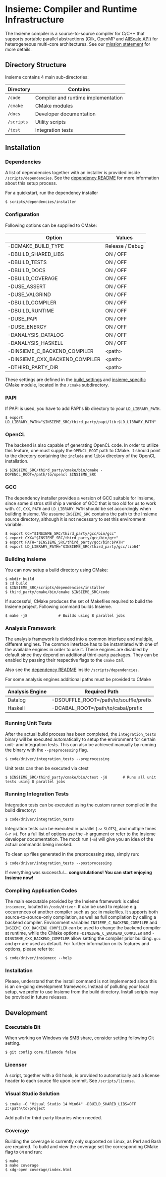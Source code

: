 # Insieme: Compiler and Runtime Infrastructure

The Insieme compiler is a source-to-source compiler for C/C++ that supports
portable parallel abstractions (Cilk, OpenMP and [AllScale API]) for
heterogeneous multi-core architectures. See our [mission statement] for more
details.

[AllScale API]: <http://www.allscale.eu/>
[mission statement]: <http://insieme-compiler.org/mission.html>

## Directory Structure

Insieme contains 4 main sub-directories:

| Directory  | Contains                            |
| ---------- | ----------------------------------- |
| `/code`    | Compiler and runtime implementation |
| `/cmake`   | CMake modules                       |
| `/docs`    | Developer documentation             |
| `/scripts` | Utility scripts                     |
| `/test`    | Integration tests                   |

## Installation

### Dependencies

A list of dependencies together with an installer is provided inside
`/scripts/dependencies`. See the [dependency README] for more information about
this setup process.

[dependency README]: <scripts/dependencies/README.md>

For a quickstart, run the dependency installer

    $ scripts/dependencies/installer

### Configuration

Following options can be supplied to CMake:

| Option                         | Values          |
| ------------------------------ | --------------- |
| -DCMAKE_BUILD_TYPE             | Release / Debug |
| -DBUILD_SHARED_LIBS            | ON / OFF        |
| -DBUILD_TESTS                  | ON / OFF        |
| -DBUILD_DOCS                   | ON / OFF        |
| -DBUILD_COVERAGE               | ON / OFF        |
| -DUSE_ASSERT                   | ON / OFF        |
| -DUSE_VALGRIND                 | ON / OFF        |
| -DBUILD_COMPILER               | ON / OFF        |
| -DBUILD_RUNTIME                | ON / OFF        |
| -DUSE_PAPI                     | ON / OFF        |
| -DUSE_ENERGY                   | ON / OFF        |
| -DANALYSIS_DATALOG             | ON / OFF        |
| -DANALYSIS_HASKELL             | ON / OFF        |
| -DINSIEME_C_BACKEND_COMPILER   | \<path\>        |
| -DINSIEME_CXX_BACKEND_COMPILER | \<path\>        |
| -DTHIRD_PARTY_DIR              | \<path\>        |

These settings are defined in the [build_settings] and [insieme_specific] CMake
module, located in the `/cmake` subdirectory.

[build_settings]: <cmake/build_settings.cmake>
[insieme_specific]: <cmake/insieme_specific.cmake>

### PAPI

If PAPI is used, you have to add PAPI's lib directory to your `LD_LIBRARY_PATH`.

    $ export LD_LIBRARY_PATH="$INSIEME_SRC/third_party/papi/lib:$LD_LIBRARY_PATH"

### OpenCL

The backend is also capable of generating OpenCL code. In order to utilize this
feature, one must supply the `OPENCL_ROOT` path to CMake. It should point to
the directory containing the `include` and `lib64` directory of the OpenCL
installation.

    $ $INSIEME_SRC/third_party/cmake/bin/cmake -DOPENCL_ROOT=/path/to/opencl $INSIEME_SRC

### GCC

The dependency installer provides a version of GCC suitable for Insieme, since
some distros still ship a version of GCC that is too old for us to work with.
`CC`, `CXX`, `PATH` and `LD_LIBRARY_PATH` should be set accordingly when
building Insieme. We assume `INSIEME_SRC` contains the path to the Insieme
source directory, although it is not necessary to set this environment
variable.

    $ export CC="$INSIEME_SRC/third_party/gcc/bin/gcc"
    $ export CXX="$INSIEME_SRC/third_party/gcc/bin/g++"
    $ export PATH="$INSIEME_SRC/third_party/gcc/bin:$PATH"
    $ export LD_LIBRARY_PATH="$INSIEME_SRC/third_party/gcc/lib64"

### Building Insieme

You can now setup a build directory using CMake:

    $ mkdir build
    $ cd build
    $ $INSIEME_SRC/scripts/dependencies/installer
    $ third_party/cmake/bin/cmake $INSIEME_SRC/code

If successful, CMake produces the set of Makefiles required to build the
Insieme project. Following command builds Insieme.

    $ make -j8              # Builds using 8 parallel jobs

### Analysis Framework

The analysis framework is divided into a common interface and multiple,
different engines. The common interface has to be instantiated with one of the
available engines in order to use it. These engines are disabled by default
since they depend on additional third-party packages. They can be enabled by
passing their respective flags to the `cmake` call.

Also see the [dependency README] inside `/scripts/dependencies`.

For some analysis engines additional paths must be provided to CMake

| Analysis Engine | Required Path                                              |
| --------------- | ---------------------------------------------------------- |
| Datalog         | -DSOUFFLE_ROOT=/path/to/souffle/prefix                     |
| Haskell         | -DCABAL_ROOT=/path/to/cabal/prefix                         |

### Running Unit Tests

After the actual build process has been completed, the `integration_tests`
binary will be executed automatically to setup the environment for certain
unit- and integration tests. This can also be achieved manually by running the
binary with the `--preprocessing` flag.

    $ code/driver/integration_tests --preprocessing

Unit tests can then be executed via ctest

    $ $INSIEME_SRC/third_party/cmake/bin/ctest -j8       # Runs all unit tests using 8 parallel jobs

### Running Integration Tests

Integration tests can be executed using the custom runner compiled in the build
directory:

    $ code/driver/integration_tests

Integration tests can be executed in parallel (`-w SLOTS`), and multiple times
(`-r N`). For a full list of options use the `-h` argument or refer to the
Insieme developer documentation. The mock run (`-m`) will give you an idea of
the actual commands being invoked.

To clean up files generated in the preprocessing step, simply run:

    $ code/driver/integration_tests --postprocessing

If everything was successful... **congratulations! You can start enjoying
Insieme now!**

### Compiling Application Codes

The main executable provided by the Insieme framework is called `insiemecc`,
located in `/code/driver`. It can be used to replace e.g. occurrences of
another compiler such as `gcc` in makefiles. It supports both
source-to-source-only compilation, as well as full compilation by calling a
backend compiler.  Environment variables `INSIEME_C_BACKEND_COMPILER` and
`INSIEME_CXX_BACKEND_COMPILER` can be used to change the backend compiler at
runtime, while the CMake options `-DINSIEME_C_BACKEND_COMPILER` and
`-DINSIEME_CXX_BACKEND_COMPILER` allow setting the compiler prior building.
`gcc` and `g++` are used as default. For further information on its features
and options, please refer to:

    $ code/driver/insiemecc --help

### Installation

Please, understand that the install command is not implemented since this is an
on-going development framework. Instead of polluting your local setup, we
prefer to use Insieme from the build directory. Install scripts may be provided
in future releases.

## Development

### Executable Bit

When working on Windows via SMB share, consider setting following Git setting.

    $ git config core.filemode false

### Licensor

A script, together with a Git hook, is provided to automatically add a license
header to each source file upon commit. See `/scripts/license`.

### Visual Studio Solution

    $ cmake -G "Visual Studio 14 Win64" -DBUILD_SHARED_LIBS=OFF Z:\path\to\project

Add path for third-party libraries when needed.

### Coverage

Building the coverage is currently only supported on Linux, as Perl and Bash
are required. To build and view the coverage set the corresponding CMake flag
to `ON` and run:

    $ make
    $ make coverage
    $ xdg-open coverage/index.html
